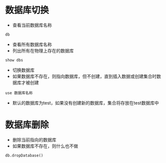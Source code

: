 # 数据库切换

* 查看当前数据库名称

```
db
```

* 查看所有数据库名称
* 列出所有在物理上存在的数据库

```
show dbs
```

* 切换数据库
* 如果数据库不存在，则指向数据库，但不创建，直到插入数据或创建集合时数据库才被创建

```
use 数据库名称
```

* 默认的数据库为test，如果没有创建新的数据库，集合将存放在test数据库中

# 数据库删除

* 删除当前指向的数据库
* 如果数据库不存在，则什么也不做

```
db.dropDatabase()
```